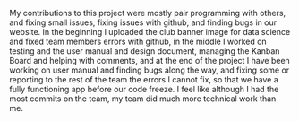 My contributions to this project were mostly pair programming with others, and fixing small issues, fixing issues with github, and finding bugs in our website. In the beginning I uploaded the club banner image for data science and fixed team members errors with github, in the middle I worked on testing and the user manual and design document, managing the Kanban Board and helping with comments, and at the end of the project I have been working on user manual and finding bugs along the way, and fixing some or reporting to the rest of the team the errors I cannot fix, so that we have a fully functioning app before our code freeze. I feel like although I had the most commits on the team, my team did much more technical work than me.
